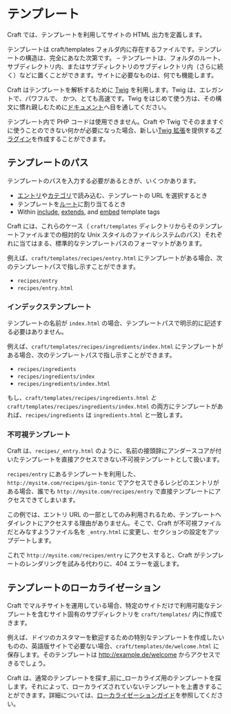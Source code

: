 # テンプレート

Craft では、テンプレートを利用してサイトの HTML 出力を定義します。

テンプレートは craft/templates フォルダ内に存在するファイルです。テンプレートの構造は、完全にあなた次第です。 – テンプレートは、フォルダのルート、サブディレクトリ内、またはサブディレクトリのサブディレクトリ内（さらに続く）などに置くことができます。サイトに必要なものは、何でも機能します。

Craft はテンプレートを解析するために [Twig](https://twig.sensiolabs.org/) を利用します。Twig は、エレガントで、パワフルで、 かつ、とても高速です。Twig をはじめて使う方は、その構文に慣れ親しむために[ドキュメント](twig-primer.md)へ目を通してください。

テンプレート内で PHP コードは使用できません。Craft や Twig でそのまますぐに使うことのできない何かが必要になった場合、新しい[Twig 拡張](https://twig.symfony.com/doc/2.x/advanced.html#creating-an-extension)を提供する[プラグイン](plugin-intro.md)を作成することができます。

## テンプレートのパス

テンプレートのパスを入力する必要があるときが、いくつかあります。

* [エントリ](sections-and-entries.md)や[カテゴリ](categories.md)で読み込む、テンプレートの URL を選択するとき
* テンプレートを[ルート](routing.md#dynamic-routes)に割り当てるとき
* Within [include](https://twig.sensiolabs.org/doc/tags/include.html), [extends](https://twig.sensiolabs.org/doc/tags/extends.html), and [embed](https://twig.sensiolabs.org/doc/tags/embed.html) template tags

Craft には、これらのケース（ `craft/templates` ディレクトリからそのテンプレートファイルまでの相対的な Unix スタイルのファイルシステムのパス）それぞれに当てはまる、標準的なテンプレートパスのフォーマットがあります。

例えば、`craft/templates/recipes/entry.html` にテンプレートがある場合、次のテンプレートパスで指し示すことができます。

* `recipes/entry`
* `recipes/entry.html`

### インデックステンプレート

テンプレートの名前が `index.html` の場合、テンプレートパスで明示的に記述する必要はありません。

例えば、`craft/templates/recipes/ingredients/index.html` にテンプレートがある場合、次のテンプレートパスで指し示すことができます。

* `recipes/ingredients`
* `recipes/ingredients/index`
* `recipes/ingredients/index.html`

もし、`craft/templates/recipes/ingredients.html` *と* `craft/templates/recipes/ingredients/index.html` の両方にテンプレートがあれば、`recipes/ingredients` は `ingredients.html` と一致します。

### 不可視テンプレート

Craft は、`recipes/_entry.html` のように、名前の接頭辞にアンダースコアが付いたテンプレートを直接アクセスできない不可視テンプレートとして扱います。

`recipes/entry` にあるテンプレートを利用した、`http://mysite.com/recipes/gin-tonic` でアクセスできるレシピのエントリがある場合、誰でも `http://mysite.com/recipes/entry` で直接テンプレートにアクセスできてしまいます。

この例では、エントリ URL の一部としてのみ利用されるため、テンプレートへダイレクトにアクセスする理由がありません。そこで、Craft が不可視ファイルだとみなすようファイル名を `_entry.html` に変更し、セクションの設定をアップデートします。

これで `http://mysite.com/recipes/entry` にアクセスすると、Craft がテンプレートのレンダリングを試みる代わりに、404 エラーを返します。

## テンプレートのローカライゼーション

Craft でマルチサイトを運用している場合、特定のサイトだけで利用可能なテンプレートを含むサイト固有のサブディレクトリを `craft/templates/` 内に作成できます。

例えば、ドイツのカスタマーを歓迎するための特別なテンプレートを作成したいものの、英語版サイトで必要ない場合、`craft/templates/de/welcome.html` に保存します。そのテンプレートは http://example.de/welcome からアクセスできるでしょう。

Craft は、通常のテンプレートを探す_前に_ローカライズ用のテンプレートを探します。それによって、ローカライズされていないテンプレートを上書きすることができます。詳細については、[ローカライゼーションガイド](localization.md)を参照してください。

